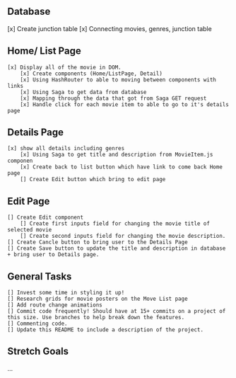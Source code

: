 ## Database
[x] Create junction table
[x] Connecting movies, genres, junction table


## Home/ List Page
    [x] Display all of the movie in DOM.
        [x] Create components (Home/ListPage, Detail)
        [x] Using HashRouter to able to moving between components with links
        [x] Using Saga to get data from database
        [x] Mapping through the data that got from Saga GET request
        [x] Handle click for each movie item to able to go to it's details page

## Details Page
    [x] show all details including genres
        [x] Using Saga to get title and description from MovieItem.js componen
        [x] Create back to list button which have link to come back Home page
        [] Create Edit button which bring to edit page
            
## Edit Page
    [] Create Edit component
        [] Create first inputs field for changing the movie title of selected movie
        [] Create second inputs field for changing the movie description.
    [] Create Cancle button to bring user to the Details Page
    [] Create Save button to update the title and description in database + bring user to Details page.

## General Tasks
    [] Invest some time in styling it up!
    [] Research grids for movie posters on the Move List page
    [] Add route change animations
    [] Commit code frequently! Should have at 15+ commits on a project of this size. Use branches to help break down the features.
    [] Commenting code.
    [] Update this README to include a description of the project.

## Stretch Goals
...